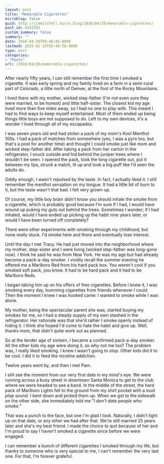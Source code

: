 ```yaml
---
layout: post
title: "Memorable Cigarettes"
microblog: false
guid: http://jimmitchell.micro.blog/2018/04/28/memorable-cigarettes/
post_id: 4341302
custom_summary: false
summary: ""
date: 2018-04-28T09:48:05-0800
lastmod: 2025-02-15T05:48:58-0800
type: post
categories:
- "Posts"
url: /2018/04/28/memorable-cigarettes/
---
```

After nearly fifty years, I can still remember the first time I smoked a cigarette. It was early spring and my family lived on a farm in a semi-rural part of Colorado, a little north of Denver, at the foot of the Rocky Mountains.<!--more-->

I lived there with my mother, wicked step-father (I'm not even sure they were married, to be honest) and little half-sister. The closest kid my age lived more than five miles away, so I had no one to play with. This meant I had to find ways to keep myself entertained. Most of them ended up being things little boys are not supposed to do. Left to my own devices, it's a wonder I lived through all of my escapades.

I was seven years old and had stolen a pack of my mom's Kool Menthol 100s. I had a pack of matches from somewhere (yes, I was a pyro too, but that's a post for another time) and thought I could smoke just like mom and wicked step-father did. After taking a pack from her carton in the refrigerator, I snuck outside and hid behind the juniper trees where I wouldn't be seen. I opened the pack, took the long cigarette out, put it between my lips, struck a match, lit up and took a big puff like I'd seen the adults do.

Oddly enough, I wasn't repulsed by the taste. In fact, I actually liked it. I still remember the menthol sensation on my tongue. It had a little bit of burn to it, but the taste wasn't that bad. I felt very grown up.

Of course, my little boy brain didn't know you should inhale the smoke from a cigarette, which is probably good because I'm sure if I had, I would have wound up puking my guts out behind the trees. Sometimes I wonder; if I had inhaled, would I have ended up picking up the habit nine years later, or would I have been turned off completely?

There were other experiments with smoking through my childhood, but none really stuck. I'd smoke here and there and eventually lose interest.

Until the day I met Tracy. He had just moved into the neighborhood where my mother, step-sister and I were living (wicked step-father was long-gone now). I think he said he was from New York. He was my age but had already become a pack-a-day smoker. I vividly recall the summer evening he offered me a Marlboro Red from his hard pack box. You weren't cool if you smoked soft pack, you know. It had to be hard pack and it had to be Marlboro Reds.

I began taking him up on his offers of free cigarettes. Before I knew it, I was smoking every day, bumming cigarettes from friends whenever I could. Then the moment I knew I was hooked came: I wanted to smoke while I was alone.

My mother, being the spectacular parent she was, started buying my smokes for me, so I had a steady supply of my own stashed in the refrigerator. Her rationale was that she'd rather I smoke openly instead of hiding it. I think she hoped I'd come to hate the habit and give up. Well, thanks mom, that didn't quite work out as planned.

So at the tender age of sixteen, I became a confirmed pack-a-day smoker. All the other kids my age were doing it, so why not me too? The problem was, I really liked smoking. I knew I wasn't going to stop. Other kids did it to be cool. I did it to feed the nicotine addiction.

Twelve years went by, and then I met Pam.

I still see the moment from our very first date in my mind's eye. We were running across a busy street in downtown Santa Monica to get to the club where we were headed to see a band. In the middle of the street, the hard pack of Marlboro Lights fell to the ground from my shirt pocket with a loud _plop_ sound. I bent down and picked them up. When we got to the sidewalk on the other side, she immediately told me "_I don't date people who smoke._"

That was a punch to the face, but one I'm glad I took. Naturally, I didn't light up on that date, or any other we had after that. We're still married 25 years later and she's my best friend. I made the choice to quit because of her and I'm proud to say I haven't smoked a cigarette since before we were engaged.

I can remember a bunch of different cigarettes I smoked through my life, but thanks to someone who is very special to me, I can't remember the very last one. For that, I'm forever grateful.
